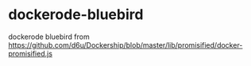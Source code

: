# dockerode-bluebird
dockerode bluebird from https://github.com/d6u/Dockership/blob/master/lib/promisified/docker-promisified.js
